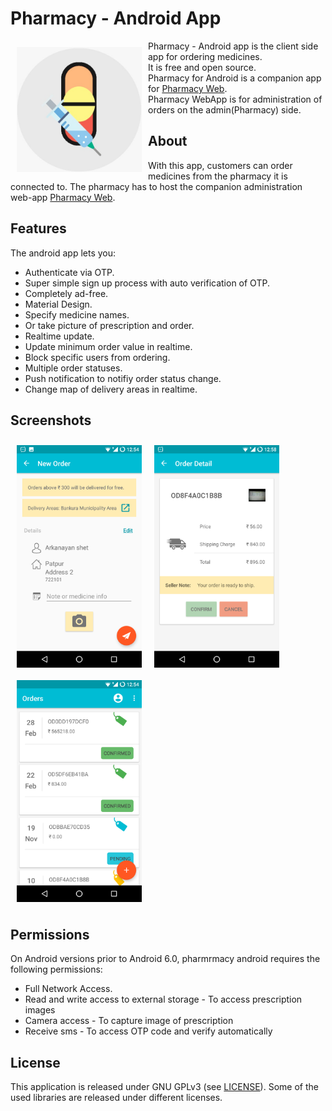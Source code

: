 # Pharmacy - Android App

<img src="/images/app_icon.jpg" align="left"
width="200" height="200" hspace="10" vspace="10">

Pharmacy - Android app is the client side app for ordering medicines.  
It is free and open source.  
Pharmacy for Android is a companion app for [Pharmacy Web](https://github.com/Arkanayan/Pharmacy-Web).  
Pharmacy WebApp is for administration of orders on the admin(Pharmacy) side.



## About

With this app, customers can order medicines from the pharmacy it is connected to.
The pharmacy has to host the companion administration web-app [Pharmacy Web](https://github.com/Arkanayan/Pharmacy-Web).


## Features
The android app lets you:
- Authenticate via OTP.
- Super simple sign up process with auto verification of OTP.
- Completely ad-free.
- Material Design.
- Specify medicine names.
- Or take picture of prescription and order.
- Realtime update.
- Update minimum order value in realtime.
- Block specific users from ordering.
- Multiple order statuses.
- Push notification to notifiy order status change.
- Change map of delivery areas in realtime.

## Screenshots
[<img src="/images/new_order.png" align="left"
width="200"
    hspace="10" vspace="10">](/images/new_order.png)
[<img src="/images/order_details.png" align="center"
width="200"
    hspace="10" vspace="10">](/images/order_details.png)
[<img src="/images/shot_order_list.png" align="center"
width="200"
    hspace="10" vspace="10">](/images/shot_order_list.png)

## Permissions

On Android versions prior to Android 6.0, pharmrmacy android requires the following permissions:
- Full Network Access.
- Read and write access to external storage - To access prescription images
- Camera access - To capture image of prescription
- Receive sms - To access OTP code and verify automatically

## License

This application is released under GNU GPLv3 (see [LICENSE](LICENSE)).
Some of the used libraries are released under different licenses.
